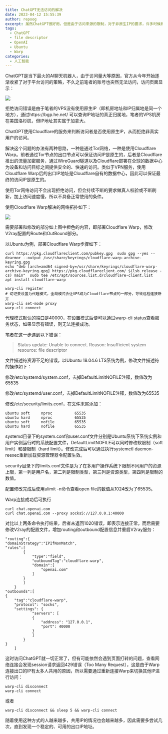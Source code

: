 ```yaml
---
title: ChatGPT无法访问的解决
date: 2023-04-12 15:55:39
author: repoog
excerpt: 虽然ChatGPT很好用，但是由于访问来源的限制，对于非原生IP的要求，许多时候即便翻墙也不能正常访问。本文介绍如果通过利用Cloudflare的Warp解决ChatGPT无法访问的问题。
tags:
  - ChatGPT
  - file descriptor
  - OpenAI
  - Ubuntu
  - Warp
categories:
  - 人工智能
---
```


ChatGPT是当下最火的AI聊天机器人，由于访问量大等原因，官方从今年开始逐渐收紧了对于平台访问的策略，不久之前笔者的账号也突然无法访问，访问页面显示：

![](images/2023/04/chatgpt-access-denied.jpg)

拒绝访问错误是由于笔者的VPS没有使用原生IP（即机房地址和IP归属地是同一个地方），通过https://bgp.he.net/ 可以查询IP地址的真正归属地，笔者的VPS机房在美国洛杉矶，但IP地址其实属于加拿大。

ChatGPT使用Cloudflare的服务来判断访问者是否使用原生IP，从而拒绝非真实用户的访问。

解决这个问题的办法有两种思路，一种是通过Tor网络，一种是使用Cloudflare Warp。前者通过Tor节点的出口节点可以保证访问IP是原生的，后者是Cloudflare推出的流量加密服务，通过WireGuard隧道以及Cloudflare部署在全球的数据中心为设备和访问目标之间提供安全的、快速的访问。类似于VPN服务，使用Cloudflare Warp后的出口IP地址是Cloudflare自有的数据中心，因此可以保证最终的访问IP是原生的。

使用Tor网络访问不会出现拒绝访问，但会持续不断的要求做真人校验或不断刷新，加上访问速度慢，所以不具备正常使用的条件。

使用Cloudflare Warp解决的网络拓扑如下：

![](images/2023/04/vps-warp-dragam.png)

需要部署和修改的部分如上图中橙色的内容，即部署Cloudflare Warp，修改V2ray配置的Route和OutBound部分。

以Ubuntu为例，部署Cloudflare Warp步骤如下：

``` Shell
curl https://pkg.cloudflareclient.com/pubkey.gpg  sudo gpg --yes --dearmor --output /usr/share/keyrings/cloudflare-warp-archive-keyring.gpg
echo "deb [arch=amd64 signed-by=/usr/share/keyrings/cloudflare-warp-archive-keyring.gpg] https://pkg.cloudflareclient.com/ $(lsb_release -cs) main"  sudo tee /etc/apt/sources.list.d/cloudflare-client.list
apt install cloudflare-warp

warp-cli register
# 切记要设置为代理模式，全局模式会让VPS成为Cloudflare节点的一部分，导致远程连接断开
warp-cli set-mode proxy
warp-cli connect
```

代理模式默认的端口是40000，在设置模式后便可以通过warp-cli status查看服务状态，如果显示有错误，则无法连接成功。

笔者在这一步遇到以下错误：

> Status update: Unable to connect. Reason: Insufficient system resource: file descriptor

文件描述符资源不足的错误，以Ubuntu 18.04.6 LTS系统为例，修改文件描述符的操作如下：

修改/etc/systemd/system.conf，去掉DefaultLimitNOFILE注释，数值改为65535

修改/etc/systemd/user.conf，去掉DefaultLimitNOFILE注释，数值改为65535

修改/etc/security/limits.conf，在文件末尾添加：

``` Shell
ubuntu soft     nproc          65535
ubuntu hard     nproc          65535
ubuntu soft     nofile         65535
ubuntu hard     nofile         65535
```

systemd目录下的system.conf和user.conf文件分别是Ubuntu系统下系统实例和用户实例运行时的系统配置文件，DefaultLimitNOFILE可以同时修改软限制（soft limit）和硬限制（hard limit）。修改完成后可以通过执行systemctl daemon-reexec重新加载资源管理器令配置生效。

security目录下的limits.conf文件是为了在多用户操作系统下限制不同用户的资源上限，第一列是用户名，第二列是限制类型，第三列是资源类型，第四列是限制的数值。

配置修改完成后使用ulimit -n命令查看open file的数值从1024改为了65535。

Warp连接成功后可执行

``` Shell
curl chat.openai.com
curl chat.openai.com --proxy socks5://127.0.0.1:40000
```

对比以上两条命令执行结果，后者未返回1020错误，即表示连接正常。而后需要修改V2ray的配置文件，增加routing和outbound配置信息并重启V2ray服务：

```
"routing":{
"domainStrategy":"IPIfNonMatch",
"rules":[
        {
            "type":"field",
            "outboundTag":"cloudflare-warp",
            "domain":[
                "openai.com"
            ]
        }
        ]
    }
"outbounds":[
{
    "tag":"cloudflare-warp",
    "protocol": "socks",
    "settings": {
            "servers": [
            {
                "address": "127.0.0.1",
                "port": 40000
            }
            ]
        }
}
    ]
```

这时访问ChatGPT就一切正常了，但有可能依然会遇到页面打转的问题，查看网络连接会发现session请求返回429错误（Too Many Request），这是由于Warp连接出口的IP有太多人共用的原因，所以需要通过重新连接Warp来切换其他IP进行访问：

``` Shell
warp-cli disconnect
warp-cli connect
```

或者

``` Shell
warp-cli disconnect && sleep 5 && warp-cli connect
```

随着使用这种方式的人越来越多，共用IP的情况也会越来越多，因此需要多尝试几次，直到发现一个稳定的、可用的出口IP地址。